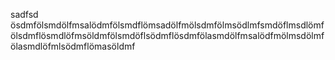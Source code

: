 sadfsd
ösdmfölsmdölfmsalödmfölsmdflömsadölfmölsdmfölmsödlmfsmdöflmsdlömfölsdmflösmdlöfmsöldmfölsmdöflsödmflösdmfölasmdölfmsalödfmölmsdölmfölasmdlöfmlsödmflömasöldmf
